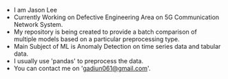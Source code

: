- I am Jason Lee
- Currently Working on Defective Engineering Area on 5G Communication Network System.
- My repository is being created to provide a batch comparison of multiple models based on a particular preprocessing type.
- Main Subject of ML is Anomaly Detection on time series data and tabular data.
- I usually use 'pandas' to preprocess the data.
- You can contact me on 'gadiun061@gmail.com'.

<!---
IamHarryLee/IamHarryLee is a ✨ special ✨ repository because its `README.md` (this file) appears on your GitHub profile.
You can click the Preview link to take a look at your changes.
--->
